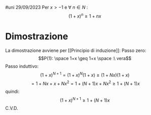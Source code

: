 #uni 29/09/2023
Per $x> -1$ e $\forall \ n \in N$ : $$(1+x)^n \geq  1+ nx$$
# Dimostrazione
La dimostrazione avviene per [[Principio di induzione]]:
Passo zero: $$P(1): \space 1+x \geq 1+x \space :\ vera$$ Passo induttivo:
$$(1+x)^{N+1} = (1+x)^N(1+x) \geq (1+Nx)(1+x)$$
$$= 1+Nx+x+Nx^2 = 1 + (N+1)x + Nx^2 \geq 1+(N+1)x$$ quindi: $$(1+x)^{N+1} \geq 1 + (N+1)x$$ C.V.D.